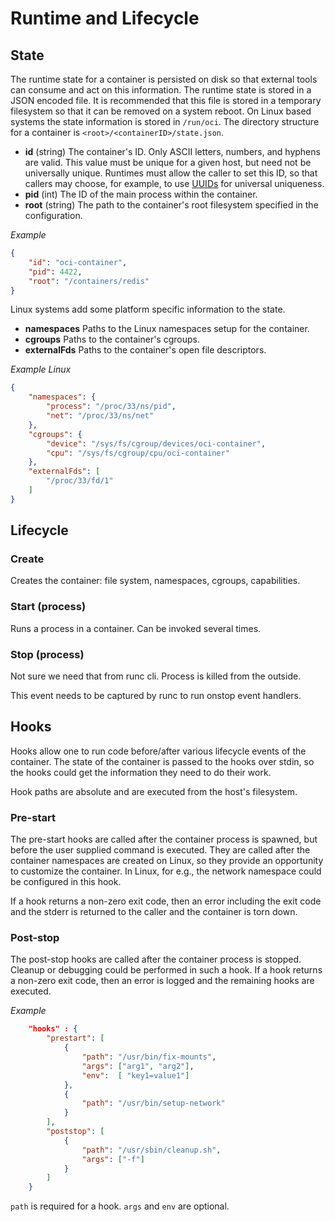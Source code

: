 # Runtime and Lifecycle

## State

The runtime state for a container is persisted on disk so that external tools can consume and act on this information.
The runtime state is stored in a JSON encoded file.
It is recommended that this file is stored in a temporary filesystem so that it can be removed on a system reboot.
On Linux based systems the state information is stored in `/run/oci`.
The directory structure for a container is `<root>/<containerID>/state.json`.

* **id** (string) The container's ID.
  Only ASCII letters, numbers, and hyphens are valid.
  This value must be unique for a given host, but need not be universally unique.
  Runtimes must allow the caller to set this ID, so that callers may choose, for example, to use [UUIDs][uuid] for universal uniqueness.
* **pid** (int) The ID of the main process within the container.
* **root** (string) The path to the container's root filesystem specified in the configuration.

*Example*

```json
{
    "id": "oci-container",
    "pid": 4422,
    "root": "/containers/redis"
}
```

Linux systems add some platform specific information to the state.

* **namespaces** Paths to the Linux namespaces setup for the container.
* **cgroups** Paths to the container's cgroups.
* **externalFds** Paths to the container's open file descriptors.

*Example Linux*

```json
{
    "namespaces": {
        "process": "/proc/33/ns/pid",
        "net": "/proc/33/ns/net"
    },
    "cgroups": {
        "device": "/sys/fs/cgroup/devices/oci-container",
        "cpu": "/sys/fs/cgroup/cpu/oci-container"
    },
    "externalFds": [
        "/proc/33/fd/1"
    ]
}
```

## Lifecycle

### Create

Creates the container: file system, namespaces, cgroups, capabilities.

### Start (process)

Runs a process in a container. Can be invoked several times.

### Stop (process)

Not sure we need that from runc cli. Process is killed from the outside.

This event needs to be captured by runc to run onstop event handlers.

## Hooks
Hooks allow one to run code before/after various lifecycle events of the container.
The state of the container is passed to the hooks over stdin, so the hooks could get the information they need to do their work.

Hook paths are absolute and are executed from the host's filesystem.

### Pre-start
The pre-start hooks are called after the container process is spawned, but before the user supplied command is executed.
They are called after the container namespaces are created on Linux, so they provide an opportunity to customize the container.
In Linux, for e.g., the network namespace could be configured in this hook.

If a hook returns a non-zero exit code, then an error including the exit code and the stderr is returned to the caller and the container is torn down.

### Post-stop
The post-stop hooks are called after the container process is stopped. Cleanup or debugging could be performed in such a hook.
If a hook returns a non-zero exit code, then an error is logged and the remaining hooks are executed.

*Example*

```json
    "hooks" : {
        "prestart": [
            {
                "path": "/usr/bin/fix-mounts",
                "args": ["arg1", "arg2"],
                "env":  [ "key1=value1"]
            },
            {
                "path": "/usr/bin/setup-network"
            }
        ],
        "poststop": [
            {
                "path": "/usr/sbin/cleanup.sh",
                "args": ["-f"]
            }
        ]
    }
```

`path` is required for a hook. `args` and `env` are optional.

[uuid]: https://tools.ietf.org/html/rfc4122
